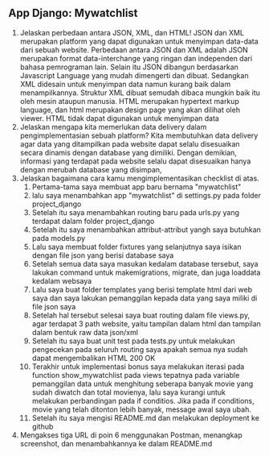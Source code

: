 ## App Django: Mywatchlist

1. Jelaskan perbedaan antara JSON, XML, dan HTML!
JSON dan XML merupakan platform yang dapat digunakan untuk menyimpan data-data dari sebuah website. Perbedaan antara JSON dan XML adalah JSON merupakan format data-interchange yang ringan dan independen dari bahasa pemrograman lain. Selain itu JSON dibangun berdasarkan Javascript Language yang mudah dimengerti dan dibuat. Sedangkan XML didesain untuk menyimpan data namun kurang baik dalam menampilkannya. Struktur XML dibuat semudah dibaca mungkin baik itu oleh mesin ataupun manusia.
HTML merupakan hypertext markup language, dan html merupakan design page yang akan dilihat oleh viewer. HTML tidak dapat digunakan untuk menyimpan data
2. Jelaskan mengapa kita memerlukan data delivery dalam pengimplementasian sebuah platform?
Kita membutuhkan data delivery agar data yang ditampilkan pada website dapat selalu disesuaikan secara dinamis dengan database yang dimiliki. Dengan demikian, informasi yang terdapat pada website selalu dapat disesuaikan hanya dengan merubah database yang disimpan,
3. Jelaskan bagaimana cara kamu mengimplementasikan checklist di atas.
    1. Pertama-tama saya membuat app baru bernama "mywatchlist"
    2. lalu saya menambahkan app "mywatchlist" di settings.py pada folder project_django
    3. Setelah itu saya menambahkan routing baru pada urls.py yang terdapat dalam folder project_django
    4. Setelah itu saya menambahkan attribut-attribut yangh saya butuhkan pada models.py
    5. Lalu saya membuat folder fixtures yang selanjutnya saya isikan dengan file json yang berisi database saya
    6. Setelah semua data saya masukan kedalam database tersebut, saya lakukan command untuk makemigrations, migrate, dan juga loaddata kedalam websaya
    7. Lalu saya buat folder templates yang berisi template html dari web saya dan saya lakukan pemanggilan kepada data yang saya miliki di file json saya
    8. Setelah hal tersebut selesai saya buat routing dalam file views.py, agar terdapat 3 path website, yaitu tampilan dalam html dan tampilan dalam bentuk raw data json/xml
    9. Setelah itu saya buat unit test pada tests.py untuk melakukan pengecekan pada seluruh routing saya apakah semua nya sudah dapat mengembalikan HTML 200 OK
    10. Terakhir untuk implementasi bonus saya melakukan iterasi pada function show_mywatchlist pada views tepatnya pada variable pemanggilan data untuk menghitung seberapa banyak movie yang sudah diwatch dan total movienya, lalu saya kurangi untuk melakukan perbandingan pada if conditios. Jika pada if conditions, movie yang telah ditonton lebih banyak, message awal saya ubah.
    11. Setelah itu saya mengisi README.md dan melakukan deployment ke github
4. Mengakses tiga URL di poin 6 menggunakan Postman, menangkap screenshot, dan menambahkannya ke dalam README.md

